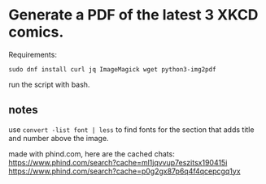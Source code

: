 # Generate a PDF of the latest 3 XKCD comics.

Requirements:

`sudo dnf install curl jq ImageMagick wget python3-img2pdf`

run the script with bash. 


## notes
use `convert -list font | less` to find fonts for the section that adds title and number above the image.



made with phind.com, here are the cached chats:
https://www.phind.com/search?cache=ml1jqvvup7eszitsx190415i
https://www.phind.com/search?cache=p0g2gx87p6q4f4qcepcgq1yx
